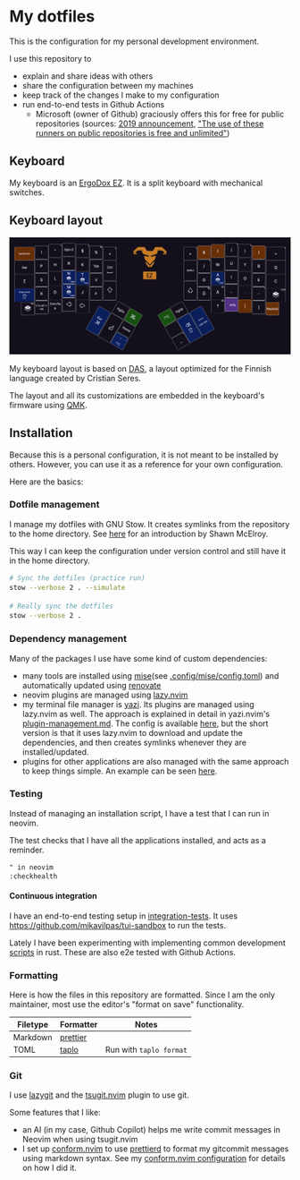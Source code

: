 # My dotfiles

This is the configuration for my personal development environment.

I use this repository to

- explain and share ideas with others
- share the configuration between my machines
- keep track of the changes I make to my configuration
- run end-to-end tests in Github Actions
  - Microsoft (owner of Github) graciously offers this for free for public
    repositories (sources:
    [2019 announcement](https://github.blog/news-insights/product-news/github-actions-now-supports-ci-cd/),
    ["The use of these runners on public repositories is free and unlimited"](https://docs.github.com/en/actions/how-tos/write-workflows/choose-where-workflows-run/choose-the-runner-for-a-job#standard-github-hosted-runners-for-public-repositories))

## Keyboard

My keyboard is an [ErgoDox EZ](https://ergodox-ez.com/). It is a split keyboard
with mechanical switches.

## Keyboard layout

![Image of my keyboard layout](./assets/keyboard.png)

My keyboard layout is based on
[DAS](https://web.archive.org/web/20231108015515/https://c.seres.fi/das), a
layout optimized for the Finnish language created by Cristian Seres.

The layout and all its customizations are embedded in the keyboard's firmware
using [QMK](https://qmk.fm/).

## Installation

Because this is a personal configuration, it is not meant to be installed by
others. However, you can use it as a reference for your own configuration.

Here are the basics:

### Dotfile management

I manage my dotfiles with GNU Stow. It creates symlinks from the repository to
the home directory. See
[here](https://dev.to/spacerockmedia/how-i-manage-my-dotfiles-using-gnu-stow-4l59)
for an introduction by Shawn McElroy.

This way I can keep the configuration under version control and still have it in
the home directory.

```sh
# Sync the dotfiles (practice run)
stow --verbose 2 . --simulate

# Really sync the dotfiles
stow --verbose 2 .
```

### Dependency management

Many of the packages I use have some kind of custom dependencies:

- many tools are installed using [mise](https://mise.jdx.dev)(see
  [.config/mise/config.toml](.config/mise/config.toml)) and automatically
  updated using [renovate](https://docs.renovatebot.com/)
- neovim plugins are managed using [lazy.nvim](https://lazy.folke.io/)
- my terminal file manager is [yazi](https://github.com/sxyazi/yazi/). Its
  plugins are managed using lazy.nvim as well. The approach is explained in
  detail in yazi.nvim's
  [plugin-management.md](https://github.com/mikavilpas/yazi.nvim/blob/main/documentation/plugin-management.md).
  The config is available [here](.config/nvim/lua/plugins/my-file-manager.lua),
  but the short version is that it uses lazy.nvim to download and update the
  dependencies, and then creates symlinks whenever they are installed/updated.
- plugins for other applications are also managed with the same approach to keep
  things simple. An example can be seen
  [here](.config/nvim/lua/plugins/dotfiles.lua).

### Testing

Instead of managing an installation script, I have a test that I can run in
neovim.

The test checks that I have all the applications installed, and acts as a
reminder.

```vim
" in neovim
:checkhealth
```

#### Continuous integration

I have an end-to-end testing setup in [integration-tests](./integration-tests).
It uses <https://github.com/mikavilpas/tui-sandbox> to run the tests.

Lately I have been experimenting with implementing common development
[scripts](./scripts) in rust. These are also e2e tested with Github Actions.

### Formatting

Here is how the files in this repository are formatted. Since I am the only
maintainer, most use the editor's "format on save" functionality.

| Filetype | Formatter                                 | Notes                   |
| -------- | ----------------------------------------- | ----------------------- |
| Markdown | [prettier](https://prettier.io/)          |                         |
| TOML     | [taplo](https://github.com/tamasfe/taplo) | Run with `taplo format` |

### Git

I use [lazygit](https://github.com/jesseduffield/lazygit) and the
[tsugit.nvim](https://github.com/mikavilpas/tsugit.nvim) plugin to use git.

Some features that I like:

- an AI (in my case, Github Copilot) helps me write commit messages in Neovim
  when using tsugit.nvim
- I set up [conform.nvim](https://github.com/stevearc/conform.nvim) to use
  [prettierd](https://github.com/fsouza/prettierd) to format my gitcommit
  messages using markdown syntax. See my
  [conform.nvim configuration](.config/nvim/lua/plugins/formatting.lua) for
  details on how I did it.
